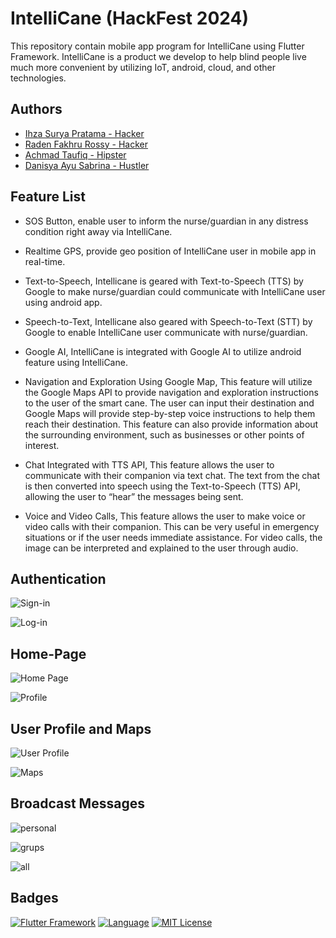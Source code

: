 # IntelliCane (HackFest 2024)

This repository contain mobile app program for IntelliCane using Flutter Framework. IntelliCane is a product we develop to help blind people live much more convenient by utilizing IoT, android, cloud, and other technologies.

## Authors

- [Ihza Surya Pratama - Hacker](www.linkedin.com/in/ihza-surya-pratama-a642001a0)
- [Raden Fakhru Rossy - Hacker](https://www.instagram.com/kk.io_)
- [Achmad Taufiq - Hipster](https://www.linkedin.com/in/ahmad-taufiq-b1384a21b/)
- [Danisya Ayu Sabrina - Hustler](https://www.instagram.com/danisya.as?igsh=MWM1cDIzMm40MzdzbQ==)

## Feature List

- SOS Button, enable user to inform the nurse/guardian in any distress condition right away via IntelliCane.
- Realtime GPS, provide geo position of IntelliCane user in mobile app in real-time.
- Text-to-Speech, Intellicane is geared with Text-to-Speech (TTS) by Google to make nurse/guardian could communicate with IntelliCane user using android app.
- Speech-to-Text, Intellicane also geared with Speech-to-Text (STT) by Google to enable IntelliCane user communicate with nurse/guardian.
- Google AI, IntelliCane is integrated with Google AI to utilize android feature using IntelliCane.

- Navigation and Exploration Using Google Map, This feature will utilize the Google Maps API to provide navigation and exploration instructions to the user of the smart cane. The user can input their destination and Google Maps will provide step-by-step voice instructions to help them reach their destination. This feature can also provide information about the surrounding environment, such as businesses or other points of interest.

- Chat Integrated with TTS API, This feature allows the user to communicate with their companion via text chat. The text from the chat is then converted into speech using the Text-to-Speech (TTS) API, allowing the user to “hear” the messages being sent.

- Voice and Video Calls, This feature allows the user to make voice or video calls with their companion. This can be very useful in emergency situations or if the user needs immediate assistance. For video calls, the image can be interpreted and explained to the user through audio.

## Authentication

![Sign-in](https://drive.google.com/uc?export=view&id=1LdCDJKoZhRpOw5Jy43mXJhQHmi2Ad_O6)

![Log-in](https://drive.google.com/uc?export=view&id=1vRI-LIJJkr0B4GF-LZd4mrIPWAbWZ2WU)

## Home-Page

![Home Page](https://drive.google.com/uc?export=view&id=1BpaCTmv_kKGaoey293nh7dfApJt89Lc0)

![Profile](https://drive.google.com/uc?export=view&id=1c-b2oUel6hJynKhnPMqlU5jtcvkDxXnN)

## User Profile and Maps

![User Profile](https://drive.google.com/uc?export=view&id=1fswEL3WU_fGLTZBZOt0wLpeg412oZpC3)

![Maps](https://drive.google.com/uc?export=view&id=1d81GFBTfC-TgofOD8Y8IppMlyl8rOSEW)

## Broadcast Messages

![personal](https://drive.google.com/uc?export=view&id=1_cpUJ-O5zscYgCuWqM7aHTiD6ky2WjYV)

![grups](https://drive.google.com/uc?export=view&id=15BZ6cBeWYTp2pNkR5so22uY-Ya7Qvsiv)

![all](https://drive.google.com/uc?export=view&id=1nbCHRFCyS_XeyO1DdSSCDV99ZsJ-3k1W)

## Badges

[![Flutter Framework](https://img.shields.io/badge/Framework-Flutter-blue)](https://choosealicense.com/licenses/mit/) [![Language](https://img.shields.io/badge/Language-Dart-cyan.svg)](https://opensource.org/licenses/) [![MIT License](https://img.shields.io/badge/License-MIT-blue.svg)](http://www.gnu.org/licenses/agpl-3.0)
